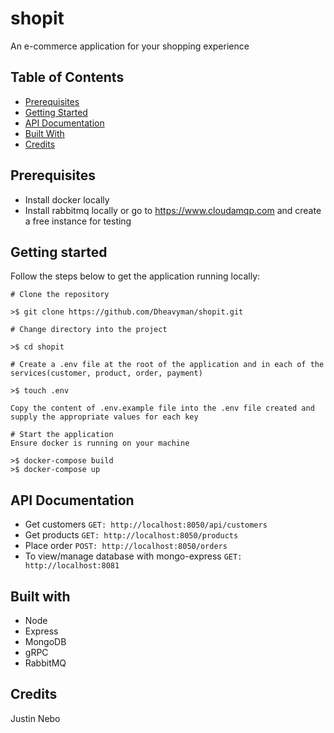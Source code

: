 # shopit
An e-commerce application for your shopping experience

## Table of Contents
- [Prerequisites](#prerequisites)
- [Getting Started](#getting-started)
- [API Documentation](#api-documentation)
- [Built With](#built-with)
- [Credits](#credits)


## Prerequisites
* Install docker locally
* Install rabbitmq locally or go to https://www.cloudamqp.com and create a free instance for testing

## Getting started
Follow the steps below to get the application running locally:
```
# Clone the repository

>$ git clone https://github.com/Dheavyman/shopit.git

# Change directory into the project

>$ cd shopit

# Create a .env file at the root of the application and in each of the services(customer, product, order, payment)

>$ touch .env

Copy the content of .env.example file into the .env file created and supply the appropriate values for each key

# Start the application
Ensure docker is running on your machine

>$ docker-compose build
>$ docker-compose up
```

## API Documentation
* Get customers `GET: http://localhost:8050/api/customers`
* Get products `GET: http://localhost:8050/products`
* Place order `POST: http://localhost:8050/orders`
* To view/manage database with mongo-express `GET: http://localhost:8081`

## Built with
* Node
* Express
* MongoDB
* gRPC
* RabbitMQ

## Credits
Justin Nebo
